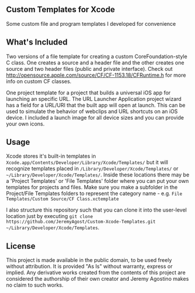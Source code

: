 ## Custom Templates for Xcode

Some custom file and program templates I developed for convenience

## What's Included

Two versions of a file template for creating a custom CoreFoundation-style C class. One creates a source and a header file and the other creates one source and two header files (public and private interface). Check out http://opensource.apple.com/source/CF/CF-1153.18/CFRuntime.h for more info on custom CF classes.

One project template for a project that builds a universal iOS app for launching an specific URL. The URL Launcher Application project wizard has a field for a URL/URI that the built app will open at launch. This can be used to simulate the behavior of webclips and URL shortcuts on an iOS device. I included a launch image for all device sizes and you can provide your own icons.

## Usage

Xcode stores it's built-in templates in `Xcode.app/Contents/Developer/Library/Xcode/Templates/` but it will recognize templates placed in `/Library/Developer/Xcode/Templates/` or `~/Library/Developer/Xcode/Templates/`. Inside these locations there may be a 'Project Templates' or 'File Templates' folder where you can put your own templates for projects and files. Make sure you make a subfolder in the Project/File Templates folders to represent the category name - e.g. `File Templates/Custom Source/CF Class.xctemplate`

I also structure this repository such that you can clone it into the user-level location just by executing `git clone https://github.com/JeremyAgost/Custom-Xcode-Templates.git ~/Library/Developer/Xcode/Templates`.

## License

This project is made available in the public domain, to be used freely without attribution. It is provided "As Is" without warranty, express or implied. Any derivative works created from the contents of this project are considered the authorship of their own creator and Jeremy Agostino makes no claim to such works.
